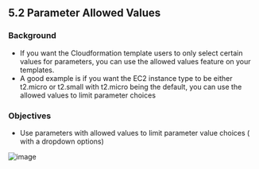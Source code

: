 
## 5.2 Parameter Allowed Values

### Background
- If you want the Cloudformation template users to only select certain values for parameters, you can use the allowed values feature on your templates.
- A good example is if you want the EC2 instance type to be either t2.micro or t2.small with t2.micro being the default, you can use the allowed values to limit parameter choices



### Objectives
- Use parameters with allowed values to limit parameter value choices ( with a dropdown options)


![image](https://user-images.githubusercontent.com/22568316/54080509-79227980-42bf-11e9-9043-4d315d0c289f.png)
